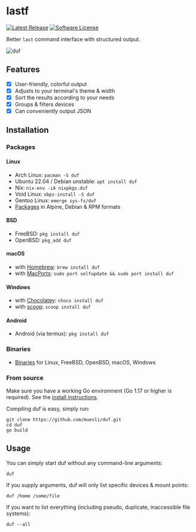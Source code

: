 # lastf

[![Latest Release](https://img.shields.io/github/release/xeyossr/lastf.svg?style=for-the-badge)](https://github.com/xeyossr/lastf/releases)
[![Software License](https://img.shields.io/badge/License-GPLv3-blue.svg?style=for-the-badge)](/LICENSE)

Better `last` command interface with structured output.

![duf](/duf.png)

## Features

- [x] User-friendly, colorful output
- [x] Adjusts to your terminal's theme & width
- [x] Sort the results according to your needs
- [x] Groups & filters devices
- [x] Can conveniently output JSON

## Installation

### Packages

#### Linux

- Arch Linux: `pacman -S duf`
- Ubuntu 22.04 / Debian unstable: `apt install duf`
- Nix: `nix-env -iA nixpkgs.duf`
- Void Linux: `xbps-install -S duf`
- Gentoo Linux: `emerge sys-fs/duf`
- [Packages](https://github.com/muesli/duf/releases) in Alpine, Debian & RPM formats

#### BSD

- FreeBSD: `pkg install duf`
- OpenBSD: `pkg_add duf`

#### macOS

- with [Homebrew](https://brew.sh/): `brew install duf`
- with [MacPorts](https://www.macports.org): `sudo port selfupdate && sudo port install duf`

#### Windows

- with [Chocolatey](https://chocolatey.org/): `choco install duf`
- with [scoop](https://scoop.sh/): `scoop install duf`

#### Android

- Android (via termux): `pkg install duf`

### Binaries

- [Binaries](https://github.com/muesli/duf/releases) for Linux, FreeBSD, OpenBSD, macOS, Windows

### From source

Make sure you have a working Go environment (Go 1.17 or higher is required).
See the [install instructions](https://golang.org/doc/install.html).

Compiling duf is easy, simply run:

    git clone https://github.com/muesli/duf.git
    cd duf
    go build

## Usage

You can simply start duf without any command-line arguments:

    duf

If you supply arguments, duf will only list specific devices & mount points:

    duf /home /some/file

If you want to list everything (including pseudo, duplicate, inaccessible file systems):

    duf --all
